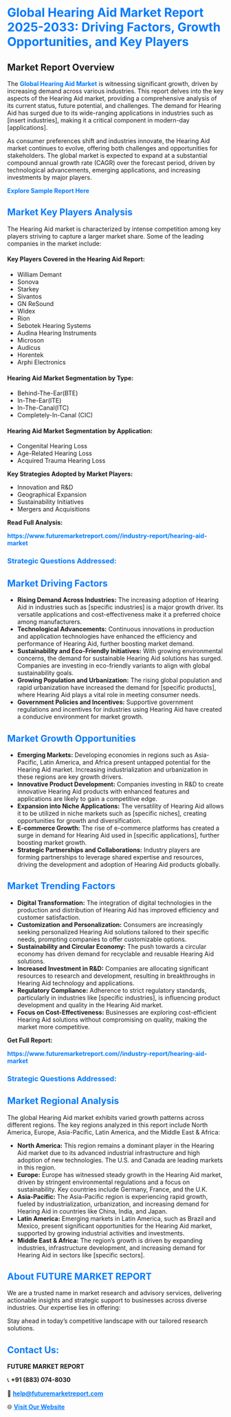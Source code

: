 <h1 style="color: #007BFF;">Global Hearing Aid Market Report 2025-2033: Driving Factors, Growth Opportunities, and Key Players</h1>

<section id="overview">
<h2>Market Report Overview</h2>
<p>The <a href="https://www.futuremarketreport.com//industry-report/hearing-aid-market" style="color: #007BFF; text-decoration: none;"><strong>Global Hearing Aid Market</strong></a> is witnessing significant growth, driven by increasing demand across various industries. This report delves into the key aspects of the Hearing Aid market, providing a comprehensive analysis of its current status, future potential, and challenges. The demand for Hearing Aid has surged due to its wide-ranging applications in industries such as [insert industries], making it a critical component in modern-day [applications].</p>
<p>As consumer preferences shift and industries innovate, the Hearing Aid market continues to evolve, offering both challenges and opportunities for stakeholders. The global market is expected to expand at a substantial compound annual growth rate (CAGR) over the forecast period, driven by technological advancements, emerging applications, and increasing investments by major players.</p>
</section>

<section id="overview">
<p><a href="https://www.futuremarketreport.com//request-sample/reportId=64348" style="color: #007BFF; text-decoration: none;"><strong>Explore Sample Report Here</strong></a></p>
</section>

<section id="key-players">
<h2 style="color: #007BFF;">Market Key Players Analysis</h2>
<p>The Hearing Aid market is characterized by intense competition among key players striving to capture a larger market share. Some of the leading companies in the market include:</p>
<h4>Key Players Covered in the Hearing Aid Report:</h4>
<ul><li>William Demant</li><li>Sonova</li><li>Starkey</li><li>Sivantos</li><li>GN ReSound</li><li>Widex</li><li>Rion</li><li>Sebotek Hearing Systems</li><li>Audina Hearing Instruments</li><li>Microson</li><li>Audicus</li><li>Horentek</li><li>Arphi Electronics</li></ul>
<h4>Hearing Aid Market Segmentation by Type:</h4>
<ul><li>Behind-The-Ear(BTE)</li><li>In-The-Ear(ITE)</li><li>In-The-Canal(ITC)</li><li>Completely-In-Canal (CIC)</li></ul>

<h4>Hearing Aid Market Segmentation by Application:</h4>
<ul><li>Congenital Hearing Loss</li><li>Age-Related Hearing Loss</li><li>Acquired Trauma Hearing Loss</li></ul>
<p><strong>Key Strategies Adopted by Market Players:</strong></p>
<ul>
<li>Innovation and R&D</li>
<li>Geographical Expansion</li>
<li>Sustainability Initiatives</li>
<li>Mergers and Acquisitions</li>
</ul>
</section>

<section>
<p><strong>Read Full Analysis: </strong></p><a href="https://www.futuremarketreport.com//industry-report/hearing-aid-market" style="color: #007BFF; text-decoration: none;"><strong>https://www.futuremarketreport.com//industry-report/hearing-aid-market</strong></a>
<h3 style="color: #007BFF;">Strategic Questions Addressed:</h3>
</section>

<section id="driving-factors">
<h2 style="color: #007BFF;">Market Driving Factors</h2>
<ul>
<li><strong>Rising Demand Across Industries:</strong> The increasing adoption of Hearing Aid in industries such as [specific industries] is a major growth driver. Its versatile applications and cost-effectiveness make it a preferred choice among manufacturers.</li>
<li><strong>Technological Advancements:</strong> Continuous innovations in production and application technologies have enhanced the efficiency and performance of Hearing Aid, further boosting market demand.</li>
<li><strong>Sustainability and Eco-Friendly Initiatives:</strong> With growing environmental concerns, the demand for sustainable Hearing Aid solutions has surged. Companies are investing in eco-friendly variants to align with global sustainability goals.</li>
<li><strong>Growing Population and Urbanization:</strong> The rising global population and rapid urbanization have increased the demand for [specific products], where Hearing Aid plays a vital role in meeting consumer needs.</li>
<li><strong>Government Policies and Incentives:</strong> Supportive government regulations and incentives for industries using Hearing Aid have created a conducive environment for market growth.</li>
</ul>
</section>

<section id="growth-opportunities">
<h2 style="color: #007BFF;">Market Growth Opportunities</h2>
<ul>
<li><strong>Emerging Markets:</strong> Developing economies in regions such as Asia-Pacific, Latin America, and Africa present untapped potential for the Hearing Aid market. Increasing industrialization and urbanization in these regions are key growth drivers.</li>
<li><strong>Innovative Product Development:</strong> Companies investing in R&D to create innovative Hearing Aid products with enhanced features and applications are likely to gain a competitive edge.</li>
<li><strong>Expansion into Niche Applications:</strong> The versatility of Hearing Aid allows it to be utilized in niche markets such as [specific niches], creating opportunities for growth and diversification.</li>
<li><strong>E-commerce Growth:</strong> The rise of e-commerce platforms has created a surge in demand for Hearing Aid used in [specific applications], further boosting market growth.</li>
<li><strong>Strategic Partnerships and Collaborations:</strong> Industry players are forming partnerships to leverage shared expertise and resources, driving the development and adoption of Hearing Aid products globally.</li>
</ul>
</section>

<section id="trending-factors">
<h2 style="color: #007BFF;">Market Trending Factors</h2>
<ul>
<li><strong>Digital Transformation:</strong> The integration of digital technologies in the production and distribution of Hearing Aid has improved efficiency and customer satisfaction.</li>
<li><strong>Customization and Personalization:</strong> Consumers are increasingly seeking personalized Hearing Aid solutions tailored to their specific needs, prompting companies to offer customizable options.</li>
<li><strong>Sustainability and Circular Economy:</strong> The push towards a circular economy has driven demand for recyclable and reusable Hearing Aid solutions.</li>
<li><strong>Increased Investment in R&D:</strong> Companies are allocating significant resources to research and development, resulting in breakthroughs in Hearing Aid technology and applications.</li>
<li><strong>Regulatory Compliance:</strong> Adherence to strict regulatory standards, particularly in industries like [specific industries], is influencing product development and quality in the Hearing Aid market.</li>
<li><strong>Focus on Cost-Effectiveness:</strong> Businesses are exploring cost-efficient Hearing Aid solutions without compromising on quality, making the market more competitive.</li>
</ul>
</section>

<section>
<p><strong>Get Full Report: </strong></p><a href="https://www.futuremarketreport.com//industry-report/hearing-aid-market" style="color: #007BFF; text-decoration: none;"><strong>https://www.futuremarketreport.com//industry-report/hearing-aid-market</strong></a>
<h3 style="color: #007BFF;">Strategic Questions Addressed:</h3>
</section>


<section id="regional-analysis">
<h2 style="color: #007BFF;">Market Regional Analysis</h2>
<p>The global Hearing Aid market exhibits varied growth patterns across different regions. The key regions analyzed in this report include North America, Europe, Asia-Pacific, Latin America, and the Middle East & Africa:</p>
<ul>
<li><strong>North America:</strong> This region remains a dominant player in the Hearing Aid market due to its advanced industrial infrastructure and high adoption of new technologies. The U.S. and Canada are leading markets in this region.</li>
<li><strong>Europe:</strong> Europe has witnessed steady growth in the Hearing Aid market, driven by stringent environmental regulations and a focus on sustainability. Key countries include Germany, France, and the U.K.</li>
<li><strong>Asia-Pacific:</strong> The Asia-Pacific region is experiencing rapid growth, fueled by industrialization, urbanization, and increasing demand for Hearing Aid in countries like China, India, and Japan.</li>
<li><strong>Latin America:</strong> Emerging markets in Latin America, such as Brazil and Mexico, present significant opportunities for the Hearing Aid market, supported by growing industrial activities and investments.</li>
<li><strong>Middle East & Africa:</strong> The region’s growth is driven by expanding industries, infrastructure development, and increasing demand for Hearing Aid in sectors like [specific sectors].</li>
</ul>
</section>

<footer>
<h2 style="color: #007BFF;">About FUTURE MARKET REPORT</h2>
<p>We are a trusted name in market research and advisory services, delivering actionable insights and strategic support to businesses across diverse industries. Our expertise lies in offering:</p>

<p>Stay ahead in today’s competitive landscape with our tailored research solutions.</p>

<h2 style="color: #007BFF;">Contact Us:</h2>
<p><strong>FUTURE MARKET REPORT</strong></p>
<p>📞 <strong>+91 (883) 074-8030</strong></p>
<p>📧 <strong><a href="mailto:help@futuremarketreport.com" style="color: #007BFF;">help@futuremarketreport.com</a></strong></p>
<p>🌐 <strong><a href="https://www.futuremarketreport.com/" style="color: #007BFF;">Visit Our Website</a></strong></p>
</footer>